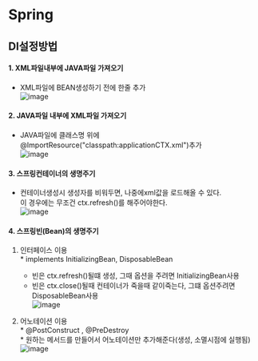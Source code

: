 Spring
===================
DI설정방법
-------------
#### 1. XML파일내부에 JAVA파일 가져오기  
  * XML파일에 BEAN생성하기 전에 한줄 추가  
![image](https://user-images.githubusercontent.com/68681443/97101709-dfe9e600-16e2-11eb-974b-4f79000976db.png)

#### 2. JAVA파일 내부에 XML파일 가져오기  
  * JAVA파일에 클래스명 위에 @ImportResource("classpath:applicationCTX.xml")추가    
![image](https://user-images.githubusercontent.com/68681443/97101755-4bcc4e80-16e3-11eb-8b2e-e3b61238a62a.png)

#### 3. 스프링컨테이너의 생명주기  
  * 컨테이너생성시 생성자를 비워두면, 나중에xml값을 로드해올 수 있다.  
    이 경우에는 무조건 ctx.refresh()를 해주어야한다.  
    ![image](https://user-images.githubusercontent.com/68681443/97101889-5affcc00-16e4-11eb-9566-ea0f5c356353.png)

#### 4. 스프링빈(Bean)의 생명주기   
  1. 인터페이스 이용   
    * implements InitializingBean, DisposableBean  
      * 빈은 ctx.refresh()될떄 생성, 그때 옵션을 주려면 InitializingBean사용  
      * 빈은 ctx.close()될때 컨테이너가 죽을때 같이죽는다, 그떄 옵션주려면 DisposableBean사용  
  ![image](https://user-images.githubusercontent.com/68681443/97102089-f2b1ea00-16e5-11eb-9cfb-02d3c60b511a.png)  
  
  2. 어노테이션 이용  
    * @PostConstruct , @PreDestroy  
    * 원하는 메서드를 만들어서 어노테이션만 추가해준다(생성, 소멸시점에 실행됨)  
  ![image](https://user-images.githubusercontent.com/68681443/97102177-c9458e00-16e6-11eb-92f2-13ba7e1819d8.png)  
